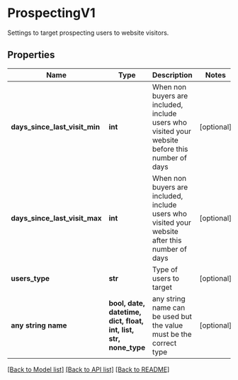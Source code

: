 # ProspectingV1

Settings to target prospecting users to website visitors.

## Properties
Name | Type | Description | Notes
------------ | ------------- | ------------- | -------------
**days_since_last_visit_min** | **int** | When non buyers are included, include users who visited your website before this number of days | [optional] 
**days_since_last_visit_max** | **int** | When non buyers are included, include users who visited your website after this number of days | [optional] 
**users_type** | **str** | Type of users to target | [optional] 
**any string name** | **bool, date, datetime, dict, float, int, list, str, none_type** | any string name can be used but the value must be the correct type | [optional]

[[Back to Model list]](../README.md#documentation-for-models) [[Back to API list]](../README.md#documentation-for-api-endpoints) [[Back to README]](../README.md)


